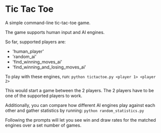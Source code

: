 # Tic Tac Toe
A simple command-line tic-tac-toe game.

The game supports human input and AI engines.

So far, supported players are:
- 'human_player'
- 'random_ai'
- 'find_winning_moves_ai'
- 'find_winning_and_losing_moves_ai'

To play with these engines, run:
```python tictactoe.py <player 1> <player 2>```

This would start a game between the 2 players.
The 2 players have to be one of the supported players to work.

Additionally, you can compare how different AI engines play against each other and gather statistics by running:
```python random_statistics.py```

Following the prompts will let you see win and draw rates for the matched engines over a set number of games.
